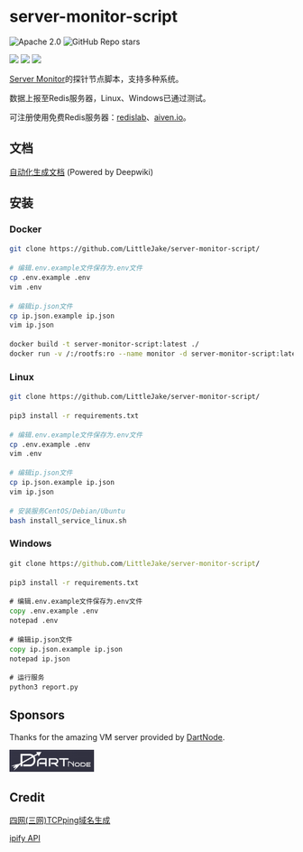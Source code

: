 # server-monitor-script

<img alt="Apache 2.0" src="https://img.shields.io/github/license/LittleJake/server-monitor-script?style=for-the-badge"> <img alt="GitHub Repo stars" src="https://img.shields.io/github/stars/LittleJake/server-monitor-script?style=for-the-badge">

<img src="https://img.shields.io/badge/Windows-0078D6?style=for-the-badge&logo=windows&logoColor=white"> <img src="https://img.shields.io/badge/Linux-FCC624?style=for-the-badge&logo=linux&logoColor=black"> <img src="https://img.shields.io/badge/python3-3670A0?style=for-the-badge&logo=python&logoColor=ffdd54">

[Server Monitor](https://github.com/LittleJake/server-monitor/)的探针节点脚本，支持多种系统。

数据上报至Redis服务器，Linux、Windows已通过测试。

可注册使用免费Redis服务器：[redislab](https://redis.com/)、[aiven.io](https://console.aiven.io/)。

## 文档

[自动化生成文档](https://deepwiki.com/LittleJake/server-monitor-script) (Powered by Deepwiki)

## 安装

### Docker

```bash
git clone https://github.com/LittleJake/server-monitor-script/

# 编辑.env.example文件保存为.env文件
cp .env.example .env
vim .env

# 编辑ip.json文件
cp ip.json.example ip.json
vim ip.json

docker build -t server-monitor-script:latest ./
docker run -v /:/rootfs:ro --name monitor -d server-monitor-script:latest

```

### Linux

```bash
git clone https://github.com/LittleJake/server-monitor-script/

pip3 install -r requirements.txt

# 编辑.env.example文件保存为.env文件
cp .env.example .env
vim .env

# 编辑ip.json文件
cp ip.json.example ip.json
vim ip.json

# 安装服务CentOS/Debian/Ubuntu
bash install_service_linux.sh

```

### Windows

```cmd
git clone https://github.com/LittleJake/server-monitor-script/

pip3 install -r requirements.txt

# 编辑.env.example文件保存为.env文件
copy .env.example .env
notepad .env

# 编辑ip.json文件
copy ip.json.example ip.json
notepad ip.json

# 运行服务
python3 report.py

```

## Sponsors

Thanks for the amazing VM server provided by [DartNode](https://dartnode.com?via=1).

 <a href="https://dartnode.com?via=1"><img src="https://raw.githubusercontent.com/LittleJake/LittleJake/master/images/dartnode.png" width="150"></a>

## Credit

[四网(三网)TCPping域名生成](https://mjjbb.com/p/ping)

[ipify API](https://ipify.org/)
